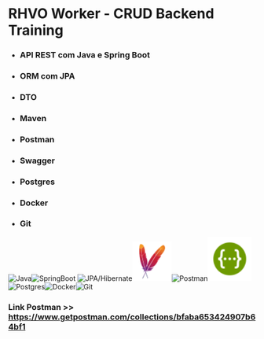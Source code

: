 # RHVO Worker - CRUD Backend Training

* ### API REST com Java e Spring Boot
* ### ORM com JPA
* ### DTO
* ### Maven
* ### Postman
* ### Swagger
* ### Postgres
* ### Docker
* ### Git

<img src="https://cdn.jsdelivr.net/gh/devicons/devicon/icons/java/java-original.svg" alt="Java" width="80" heigth="80" /><img src="https://cdn.jsdelivr.net/gh/devicons/devicon/icons/spring/spring-original.svg" alt="SpringBoot" width="80" heigth="80" /> <img src="https://www.vectorlogo.zone/logos/hibernate/hibernate-icon.svg" alt="JPA/Hibernate" width="80" heigth="80" /><img src="https://raw.githubusercontent.com/vscode-icons/vscode-icons/63a4a33b35b50d243716d03b95a955e49db97662/icons/file_type_maven.svg" alt="Maven" width="80" heigth="80" /><img src="https://www.vectorlogo.zone/logos/getpostman/getpostman-icon.svg" alt="Postman" width="80" height="80"/><img src="https://raw.githubusercontent.com/vscode-icons/vscode-icons/63a4a33b35b50d243716d03b95a955e49db97662/icons/file_type_swagger.svg" alt="Swagger" alt="Swagger" width="90" heigth="90" /><img src="https://cdn.jsdelivr.net/gh/devicons/devicon/icons/postgresql/postgresql-original.svg" alt="Postgres" width="80" heigth="80" /><img src="https://cdn.jsdelivr.net/gh/devicons/devicon/icons/docker/docker-plain.svg" alt="Docker" width="90" heigth="90" /><img src="https://cdn.jsdelivr.net/gh/devicons/devicon/icons/git/git-plain.svg" alt="Git" width="80" heigth="80" />

### Link Postman >> <https://www.getpostman.com/collections/bfaba653424907b64bf1>
